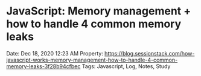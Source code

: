 # JavaScript: Memory management + how to handle 4 common memory leaks

Date: Dec 18, 2020 12:23 AM
Property: https://blog.sessionstack.com/how-javascript-works-memory-management-how-to-handle-4-common-memory-leaks-3f28b94cfbec
Tags: Javascript, Log, Notes, Study